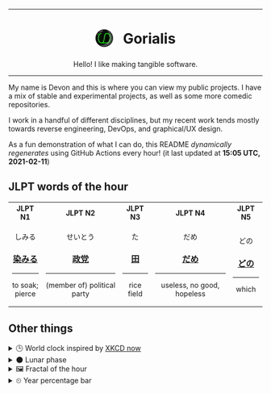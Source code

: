 ***

<h1 align="center">
<sub>
    <img src="readme/resources/avatar.png" height="36">
</sub>
&nbsp;
Gorialis
</h1>
<p align="center">
Hello! I like making tangible software.
</p>

***

My name is Devon and this is where you can view my public projects. I have a mix of stable and experimental projects, as well as some more comedic repositories.

I work in a handful of different disciplines, but my recent work tends mostly towards reverse engineering, DevOps, and graphical/UX design.

As a fun demonstration of what I can do, this README *dynamically regenerates* using GitHub Actions every hour! (it last updated at **15:05 UTC, 2021-02-11**)

<h2>JLPT words of the hour</h2>
<table>
    <tr>
        <th>JLPT N1</th>
        <th>JLPT N2</th>
        <th>JLPT N3</th>
        <th>JLPT N4</th>
        <th>JLPT N5</th>
    </tr>
    <tr>
        <td>
            <p align="center">しみる</p>
            <h3 align="center"><b><a href="https://jisho.org/search/%E6%9F%93%E3%81%BF%E3%82%8B">染みる</a></b></h3>
            <hr>
            <p align="center">to soak;<br> pierce</p>
        </td>
        <td>
            <p align="center">せいとう</p>
            <h3 align="center"><b><a href="https://jisho.org/search/%E6%94%BF%E5%85%9A">政党</a></b></h3>
            <hr>
            <p align="center">(member of) political party</p>
        </td>
        <td>
            <p align="center">た</p>
            <h3 align="center"><b><a href="https://jisho.org/search/%E7%94%B0">田</a></b></h3>
            <hr>
            <p align="center">rice field</p>
        </td>
        <td>
            <p align="center">だめ</p>
            <h3 align="center"><b><a href="https://jisho.org/search/%E3%81%A0%E3%82%81">だめ</a></b></h3>
            <hr>
            <p align="center">useless,<wbr> no good,<wbr> hopeless</p>
        </td>
        <td>
            <p align="center">どの</p>
            <h3 align="center"><b><a href="https://jisho.org/search/%E3%81%A9%E3%81%AE">どの</a></b></h3>
            <hr>
            <p align="center">which</p>
        </td>
    </tr>
</table>

<h2>Other things</h2>
<details>
<summary>🕒  World clock inspired by <a href="https://xkcd.com/now">XKCD now</a></summary>

> <img src="generated/now.png" width="512">

</details>
<details>
<summary>🌑 Lunar phase</summary>

The moon is approximately 1.67% through its phase (New Moon).

</details>
<details>
<summary>&#x1f5bc; Fractal of the hour</summary>

> <img src="generated/fractal.png" width="512">

</details>
<details>
<summary>&#x23f2; Year percentage bar</summary>
<pre><code>2021 [██▁▁▁▁▁▁▁▁▁▁▁▁▁▁▁▁▁▁] 11.41%</code></pre>
</details>
